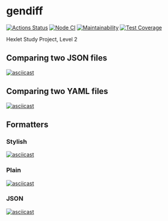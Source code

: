 # gendiff
[![Actions Status](https://github.com/faciledictu/frontend-project-lvl2/workflows/hexlet-check/badge.svg)](https://github.com/faciledictu/frontend-project-lvl2/actions)
[![Node CI](https://github.com/faciledictu/frontend-project-lvl2/actions/workflows/nodejs.yml/badge.svg)](https://github.com/faciledictu/frontend-project-lvl2/actions/workflows/nodejs.yml)
[![Maintainability](https://api.codeclimate.com/v1/badges/4d7aaf8e60876fe02041/maintainability)](https://codeclimate.com/github/faciledictu/frontend-project-lvl2/maintainability)
[![Test Coverage](https://api.codeclimate.com/v1/badges/4d7aaf8e60876fe02041/test_coverage)](https://codeclimate.com/github/faciledictu/frontend-project-lvl2/test_coverage)

Hexlet Study Project, Level 2

## Comparing two JSON files
[![asciicast](https://asciinema.org/a/MABjX1zeQHSBWrrfWDIkesxOq.svg)](https://asciinema.org/a/MABjX1zeQHSBWrrfWDIkesxOq)

## Comparing two YAML files
[![asciicast](https://asciinema.org/a/uKizy1fzx3QhUGiwQ2fNBe27Q.svg)](https://asciinema.org/a/uKizy1fzx3QhUGiwQ2fNBe27Q)

## Formatters
### Stylish
[![asciicast](https://asciinema.org/a/oDWGFot1V9Il3pMiuUY7nCQOw.svg)](https://asciinema.org/a/oDWGFot1V9Il3pMiuUY7nCQOw)

### Plain
[![asciicast](https://asciinema.org/a/rdM51w6JuZNU2fnaRCH5CGu4q.svg)](https://asciinema.org/a/rdM51w6JuZNU2fnaRCH5CGu4q)

### JSON
[![asciicast](https://asciinema.org/a/EJsG0QwGEnxo7P3UHTcgVcBy7.svg)](https://asciinema.org/a/EJsG0QwGEnxo7P3UHTcgVcBy7)